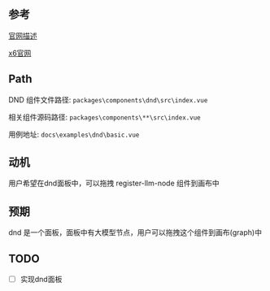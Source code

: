 ## 参考

[官网描述](https://x6.antv.antgroup.com/tutorial/plugins/dnd)

[x6官网](https://x6.antv.antgroup.com/tutorial/about)

## Path

DND 组件文件路径: `packages\components\dnd\src\index.vue`

相关组件源码路径: `packages\components\**\src\index.vue`

用例地址: `docs\examples\dnd\basic.vue`

## 动机

用户希望在dnd面板中，可以拖拽 register-llm-node 组件到画布中

## 预期

dnd 是一个面板，面板中有大模型节点，用户可以拖拽这个组件到画布(graph)中

## TODO

- [ ] 实现dnd面板
